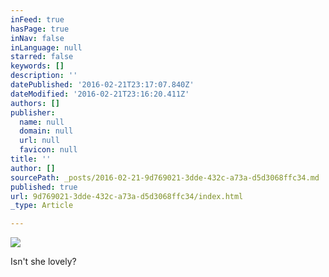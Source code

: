 ```yaml
---
inFeed: true
hasPage: true
inNav: false
inLanguage: null
starred: false
keywords: []
description: ''
datePublished: '2016-02-21T23:17:07.840Z'
dateModified: '2016-02-21T23:16:20.411Z'
authors: []
publisher:
  name: null
  domain: null
  url: null
  favicon: null
title: ''
author: []
sourcePath: _posts/2016-02-21-9d769021-3dde-432c-a73a-d5d3068ffc34.md
published: true
url: 9d769021-3dde-432c-a73a-d5d3068ffc34/index.html
_type: Article

---
```

![](https://the-grid-user-content.s3-us-west-2.amazonaws.com/209733b4-63e3-461c-b047-bf143bb2dcb1.jpg)

Isn't she lovely?
